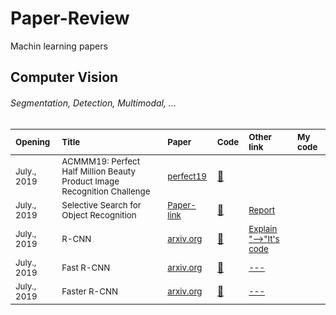# Paper-Review
 Machin learning papers
 
 ## Computer Vision
###### Segmentation, Detection, Multimodal, ...
| <sub>Opening</sub> | <sub>Title</sub> | <sub>Paper</sub> | <sub>Code</sub> | <sub>Other link</sub> |<sub>My code</sub> |
| :--- | :--- | :--- | :--- | :--- | :--- | 
| <sub>July., 2019</sub>  | <sub>ACMMM19: Perfect Half Million Beauty Product Image Recognition Challenge</sub> | <sub>[perfect19](https://challenge2019.perfectcorp.com/)</sub> | <a href="https://hub.docker.com/u/aimeetsbeauty">:scroll:</a> | <a href=""></a> |<a href=""></a> |
| <sub>July., 2019</sub>  | <sub> Selective Search for Object Recognition </sub> | <sub>[Paper-link](https://ivi.fnwi.uva.nl/isis/publications/bibtexbrowser.php?key=UijlingsIJCV2013&bib=all.bib)</sub> | <a href="https://github.com/belltailjp/selective_search_py">:scroll:</a> | <sub> <a href="http://cs.brown.edu/people/pfelzens/papers/seg-ijcv.pdf"> Report </a> </sub> |<a href=""></a> |
| <sub>July., 2019</sub>  | <sub> R-CNN </sub> | <sub>[arxiv.org](https://arxiv.org/abs/1311.2524)</sub> | <a href="https://github.com/rbgirshick/rcnn">:scroll:</a> | <sub> <a href= "https://fairyonice.github.io/Object_detection_with_PASCAL_VOC2012_selective_search.html"> Explain</a> <a href="https://github.com/FairyOnIce/ObjectDetectionRCNN"> "-->"It's code </a>  </sub> |<a href="#"></a> |
| <sub>July., 2019</sub>  | <sub> Fast R-CNN </sub> | <sub>[arxiv.org](https://arxiv.org/pdf/1504.08083.pdf)</sub> | <a href="https://github.com/rbgirshick/fast-rcnn">:scroll:</a> | <sub> <a href="#"> --- </a> </sub> |<a href=""></a> |
| <sub>July., 2019</sub>  | <sub> Faster R-CNN </sub> | <sub>[arxiv.org](https://arxiv.org/pdf/1506.01497.pdf)</sub> | <a href="https://github.com/rbgirshick/py-faster-rcnn">:scroll:</a> | <sub> <a href="#"> --- </a> </sub> |<a href=""></a> |

